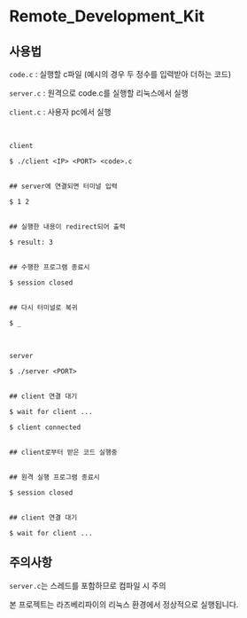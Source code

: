 # Remote_Development_Kit

## 사용법
`code.c` : 실행할 c파일 (예시의 경우 두 정수를 입력받아 더하는 코드)

`server.c` : 원격으로 code.c를 실행할 리눅스에서 실행

`client.c` : 사용자 pc에서 실행

<br>

`client`
```
$ ./client <IP> <PORT> <code>.c


## server에 연결되면 터미널 입력

$ 1 2


## 실행한 내용이 redirect되어 출력

$ result: 3


## 수행한 프로그램 종료시

$ session closed


## 다시 터미널로 복귀

$ _
```

<br>

`server`
```
$ ./server <PORT>


## client 연결 대기

$ wait for client ...

$ client connected


## client로부터 받은 코드 실행중


## 원격 실행 프로그램 종료시

$ session closed


## client 연결 대기

$ wait for client ...
```

## 주의사항

`server.c`는 스레드를 포함하므로 컴파일 시 주의

본 프로젝트는 라즈베리파이의 리눅스 환경에서 정상적으로 실행됩니다.